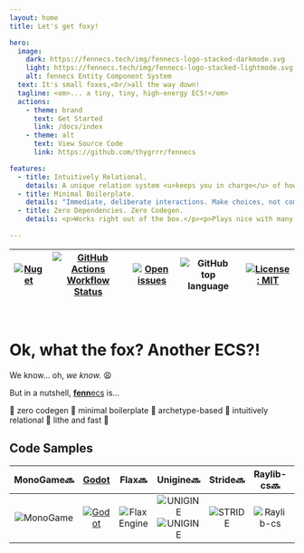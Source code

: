 ```yaml
---
layout: home
title: Let's get foxy!

hero:
  image: 
    dark: https://fennecs.tech/img/fennecs-logo-stacked-darkmode.svg
    light: https://fennecs.tech/img/fennecs-logo-stacked-lightmode.svg
    alt: fennecs Entity Component System
  text: It's small foxes,<br/>all the way down!
  tagline: <em>... a tiny, tiny, high-energy ECS!</em>
  actions:
    - theme: brand
      text: Get Started
      link: /docs/index
    - theme: alt
      text: View Source Code
      link: https://github.com/thygrrr/fennecs

features:
  - title: Intuitively Relational.
    details: A unique relation system <u>keeps you in charge</u> of how your Entities and Objects relate each other. Queries feed data straight to your code, filtered, and parallel across CPU cores.
  - title: Minimal Boilerplate.
    details: "Immediate, deliberate interactions. Make choices, not compromises. <span style='font-weight: 700'>fenn</span><span>ecs</span> will let nothing get in the way between you and your game features!<br/>...<em>and we foxing mean it</em> 💢"
  - title: Zero Dependencies. Zero Codegen.
    details: <p>Works right out of the box.</p><p>Plays nice with many game engines.</p><p>Light enough to add as final touch, strong enough to build upon from the start.</p>

---
```


| [![Nuget](https://img.shields.io/nuget/v/fennecs?color=blue)](https://www.nuget.org/packages/fennecs/) | [![GitHub Actions Workflow Status](https://img.shields.io/github/actions/workflow/status/thygrrr/fennecs/xUnit.yml)](https://github.com/thygrrr/fennECS/actions) | [![Open issues](https://img.shields.io/github/issues-raw/thygrrr/fennecs?color=green)](https://github.com/thygrrr/fennECS/issues) | ![GitHub top language](https://img.shields.io/badge/C%23-100%25_-blue) | [![License: MIT](https://img.shields.io/github/license/thygrrr/fennecs?color=blue)](https://github.com/thygrrr/fennECS?tab=MIT-1-ov-file#readme) |
|-----|-----|-----|-----|-----|

<br/>

# Ok, what the fox? Another ECS?!

We know... oh, _we know._ 😩

But in a nutshell, [**fenn**ecs](https://fennecs.tech) is...

🐾 zero codegen
🐾 minimal boilerplate
🐾 archetype-based
🐾 intuitively relational
🐾 lithe and fast 🐾


## Code Samples
| MonoGame🔜 |[Godot](https://github.com/thygrrr/fennecs/tree/main/examples/example-godot) | Flax🔜 | Unigine🔜 | Stride🔜| Raylib-cs🔜 |  NeoAxis🔜 |
|:--------------:|:-------------------------------------------------------------------------------------------------------------:|:--------------:|:--------------:|:--------------:|:--------------:|:--------------:|
|![MonoGame](https://fennecs.tech/img/logo-monogame-80.png) | [![Godot](https://fennecs.tech/img/logo-godot-80.png)](https://github.com/thygrrr/fennecs/tree/main/examples/example-godot) | ![Flax Engine](https://fennecs.tech/img/logo-flax-80.png) | ![UNIGINE](https://fennecs.tech/img/logo-unigine-80-darkmode.png#gh-dark-mode-only)![UNIGINE](https://fennecs.tech/img/logo-unigine-80-lightmode.png#gh-light-mode-only) | ![STRIDE](https://fennecs.tech/img/logo-stride-80.png) |  ![Raylib-cs](https://fennecs.tech/img/logo-raylib-80.png) | ![NeoAxis Engine](https://fennecs.tech/img/logo-neoaxis-80-darkmode.png#gh-dark-mode-only)![NeoAxis Engine](https://fennecs.tech/img/logo-neoaxis-80-lightmode.png#gh-light-mode-only) | 
